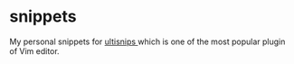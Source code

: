 snippets
========

My personal snippets for [ ultisnips ](https://github.com/SirVer/ultisnips.git) which is one of the most popular plugin of Vim editor.
